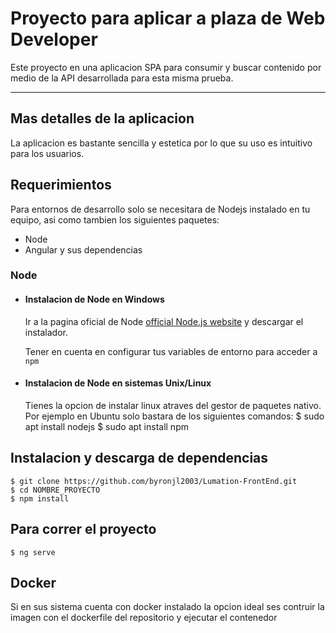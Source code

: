 # Proyecto para aplicar a plaza de Web Developer

Este proyecto en una aplicacion SPA para consumir y buscar contenido por medio de la API desarrollada para esta misma prueba.

---
## Mas detalles de la aplicacion
La aplicacion es bastante sencilla y estetica por lo que su uso es intuitivo para los usuarios.
## Requerimientos

Para entornos de desarrollo solo se necesitara de Nodejs instalado en tu equipo, asi como tambien los siguientes paquetes:

* Node
* Angular y sus dependencias

### Node
- #### Instalacion de Node en Windows

  Ir a la pagina oficial de Node [official Node.js website](https://nodejs.org/) y descargar el instalador.

  Tener en cuenta en configurar tus variables de entorno para acceder a `npm`

- #### Instalacion de Node en sistemas Unix/Linux

    Tienes la opcion de instalar linux atraves del gestor de paquetes nativo.
    Por ejemplo en Ubuntu solo bastara de los siguientes comandos:
      $ sudo apt install nodejs
      $ sudo apt install npm




## Instalacion y descarga de dependencias

    $ git clone https://github.com/byronjl2003/Lumation-FrontEnd.git
    $ cd NOMBRE_PROYECTO
    $ npm install


## Para correr el proyecto

    $ ng serve

## Docker
Si en sus sistema cuenta con docker instalado la opcion ideal ses contruir la imagen con el dockerfile del repositorio y ejecutar el contenedor
